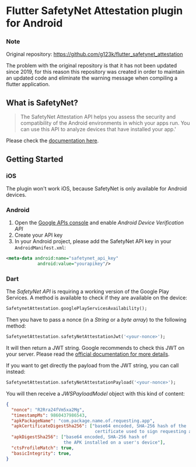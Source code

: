 # Flutter SafetyNet Attestation plugin for Android

### Note
Original repository: https://github.com/g123k/flutter_safetynet_attestation

The problem with the original repository is that it has not been updated since 2019, for this reason this repository was created in order to maintain an updated code and eliminate the warning message when compiling a flutter application.

## What is SafetyNet?

>The SafetyNet Attestation API helps you assess the security and compatibility of the Android environments in which your apps run. You can use this API to analyze devices that have installed your app.'

Please check the [documentation here](https://developer.android.com/training/safetynet/attestation).

## Getting Started

### iOS

The plugin won't work iOS, because SafetyNet is only available for Android devices.

### Android

1. Open the [Google APIs console](https://console.developers.google.com/apis/library) and enable _Android Device Verification API_
2. Create your API key
3. In your Android project, please add the SafetyNet API key in your `AndroidManifest.xml`:


```xml
<meta-data android:name="safetynet_api_key"
            android:value="yourapikey"/>
```


### Dart

The _SafetyNet API_ is requiring a working version of the Google Play Services. A method is available to check if they are available on the device:

```dart
SafetynetAttestation.googlePlayServicesAvailability();
```

Then you have to pass a nonce (in a _String_ or a _byte array_) to the following method:

```dart
SafetynetAttestation.safetyNetAttestationJwt('<your-nonce>');
```

It will then return a JWT string. Google recommends to check this JWT on your server. Please read the [official documentation for more details](https://developer.android.com/training/safetynet/attestation#architecture).

If you want to get directly the payload from the JWT string, you can call instead:

```dart
SafetynetAttestation.safetyNetAttestationPayload('<your-nonce>');
```

You will then receive a _JWSPayloadModel_ object with this kind of content:
```json
{
  "nonce": "R2Rra24fVm5xa2Mg",
  "timestampMs": 9860437986543,
  "apkPackageName": "com.package.name.of.requesting.app",
  "apkCertificateDigestSha256": ["base64 encoded, SHA-256 hash of the
                                  certificate used to sign requesting app"],
  "apkDigestSha256": ["base64 encoded, SHA-256 hash of
                      the APK installed on a user's device"],
  "ctsProfileMatch": true,
  "basicIntegrity": true,
}
```
